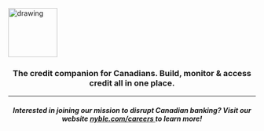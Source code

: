 

<img src="https://github.com/nyble/.github/assets/20914019/05d8cfd5-f7d0-41aa-bf4b-3e8703f3fe1f" alt="drawing" width="100"/>


<h3 align="center"> The credit companion for Canadians. Build, monitor & access credit all in one place.</h3>
<hr/>

<h5 align="center"> Interested in joining our mission to disrupt Canadian banking? Visit our website <a href="https://nyble.com/careers"> nyble.com/careers </a> to learn more!</h5>


<br/>

